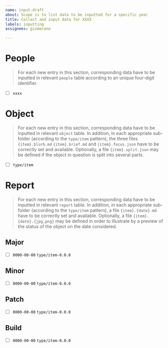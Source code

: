 ```yaml
---
name: input-draft
about: Scope is to list data to be inputted for a specific year
title: Collect and input data for XXXX
labels: inputting
assignees: gizmecano

---
```


# People

> For each new entry in this section, corresponding data have to be inputted in relevant `people` table according to an unique four-digit identifier.

  - [ ] `xxxx`

# Object

> For each new entry in this section, corresponding data have to be inputted in relevant `object` table. In addition, in each appropriate sub-folder (according to the `type/item` pattern), the three files `{item}.blurb.md` `{item}.brief.md` and `{item}.focus.json` have to be correctly set and available. Optionally, a file `{item}.split.json` may be defined if the object in question is split into several parts.

  - [ ] `type/item`

# Report

> For each new entry in this section, corresponding data have to be inputted in relevant `report` table. In addition, in each appropriate sub-folder (according to the `type/item` pattern), a file `{item}.{date}.md` have to be correctly set and available. Optionally, a file `{item}.{date}.{jpg,png}` may be defined in order to illustrate by a preview of the status of the object on the date considered.


## Major

  - [ ] `0000-00-00` `type/item-0.0.0`

## Minor

  - [ ] `0000-00-00` `type/item-0.0.0`

## Patch

  - [ ] `0000-00-00` `type/item-0.0.0`

## Build

  - [ ] `0000-00-00` `type/item-0.0.0`
